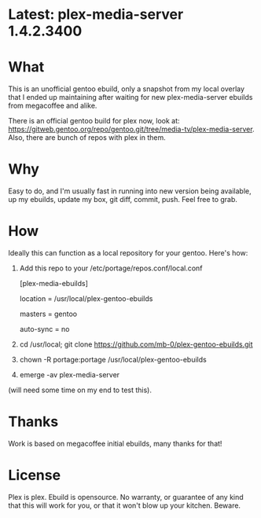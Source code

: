 # Latest: plex-media-server 1.4.2.3400

# What
This is an unofficial gentoo ebuild, only a snapshot from my local overlay that I ended up maintaining after waiting for new plex-media-server ebuilds from megacoffee and alike.

There is an official gentoo build for plex now, look at: https://gitweb.gentoo.org/repo/gentoo.git/tree/media-tv/plex-media-server. Also, there are bunch of repos with plex in them.

# Why
Easy to do, and I'm usually fast in running into new version being available, up my ebuilds, update my box, git diff, commit, push. Feel free to grab.

# How
Ideally this can function as a local repository for your gentoo.
Here's how:

1. Add this repo to your /etc/portage/repos.conf/local.conf

	[plex-media-ebuilds]
	
	location = /usr/local/plex-gentoo-ebuilds
	
	masters = gentoo
	
	auto-sync = no

2. cd /usr/local; git clone https://github.com/mb-0/plex-gentoo-ebuilds.git
3. chown -R portage:portage /usr/local/plex-gentoo-ebuilds
4. emerge -av plex-media-server

(will need some time on my end to test this).

# Thanks
Work is based on megacoffee initial ebuilds, many thanks for that!

# License
Plex is plex.
Ebuild is opensource.
No warranty, or guarantee of any kind that this will work for you, or that it won't blow up your kitchen. Beware.
